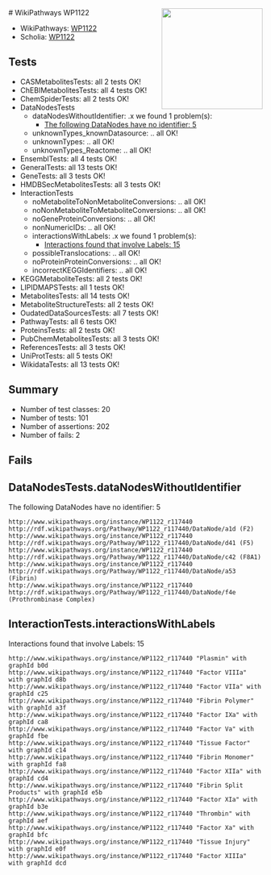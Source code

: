 <img style="float: right; width: 200px" src="https://upload.wikimedia.org/wikipedia/commons/thumb/8/83/Wplogo_with_text_500.png/640px-Wplogo_with_text_500.png" />
# WikiPathways WP1122

* WikiPathways: [WP1122](https://new.wikipathways.org/pathways/WP1122)
* Scholia: [WP1122](https://scholia.toolforge.org/wikipathways/WP1122)
## Tests
* CASMetabolitesTests: all 2 tests OK!
* ChEBIMetabolitesTests: all 4 tests OK!
* ChemSpiderTests: all 2 tests OK!
* DataNodesTests
    * dataNodesWithoutIdentifier: .x we found 1 problem(s):
        * [The following DataNodes have no identifier: 5](#d2d32fa4)
    * unknownTypes_knownDatasource: .. all OK!
    * unknownTypes: .. all OK!
    * unknownTypes_Reactome: .. all OK!
* EnsemblTests: all 4 tests OK!
* GeneralTests: all 13 tests OK!
* GeneTests: all 3 tests OK!
* HMDBSecMetabolitesTests: all 3 tests OK!
* InteractionTests
    * noMetaboliteToNonMetaboliteConversions: .. all OK!
    * noNonMetaboliteToMetaboliteConversions: .. all OK!
    * noGeneProteinConversions: .. all OK!
    * nonNumericIDs: .. all OK!
    * interactionsWithLabels: .x we found 1 problem(s):
        * [Interactions found that involve Labels: 15](#fe97a8bd)
    * possibleTranslocations: .. all OK!
    * noProteinProteinConversions: .. all OK!
    * incorrectKEGGIdentifiers: .. all OK!
* KEGGMetaboliteTests: all 2 tests OK!
* LIPIDMAPSTests: all 1 tests OK!
* MetabolitesTests: all 14 tests OK!
* MetaboliteStructureTests: all 2 tests OK!
* OudatedDataSourcesTests: all 7 tests OK!
* PathwayTests: all 6 tests OK!
* ProteinsTests: all 2 tests OK!
* PubChemMetabolitesTests: all 3 tests OK!
* ReferencesTests: all 3 tests OK!
* UniProtTests: all 5 tests OK!
* WikidataTests: all 13 tests OK!


## Summary

* Number of test classes: 20
* Number of tests: 101
* Number of assertions: 202
* Number of fails: 2

## Fails

<a name="d2d32fa4" />

## DataNodesTests.dataNodesWithoutIdentifier

The following DataNodes have no identifier: 5
```
http://www.wikipathways.org/instance/WP1122_r117440 http://rdf.wikipathways.org/Pathway/WP1122_r117440/DataNode/a1d (F2)
http://www.wikipathways.org/instance/WP1122_r117440 http://rdf.wikipathways.org/Pathway/WP1122_r117440/DataNode/d41 (F5)
http://www.wikipathways.org/instance/WP1122_r117440 http://rdf.wikipathways.org/Pathway/WP1122_r117440/DataNode/c42 (F8A1)
http://www.wikipathways.org/instance/WP1122_r117440 http://rdf.wikipathways.org/Pathway/WP1122_r117440/DataNode/a53 (Fibrin)
http://www.wikipathways.org/instance/WP1122_r117440 http://rdf.wikipathways.org/Pathway/WP1122_r117440/DataNode/f4e (Prothrombinase Complex)
```

<a name="fe97a8bd" />

## InteractionTests.interactionsWithLabels

Interactions found that involve Labels: 15
```
http://www.wikipathways.org/instance/WP1122_r117440 "Plasmin" with graphId b0d
http://www.wikipathways.org/instance/WP1122_r117440 "Factor VIIIa" with graphId d8b
http://www.wikipathways.org/instance/WP1122_r117440 "Factor VIIa" with graphId c25
http://www.wikipathways.org/instance/WP1122_r117440 "Fibrin Polymer" with graphId a3f
http://www.wikipathways.org/instance/WP1122_r117440 "Factor IXa" with graphId ca8
http://www.wikipathways.org/instance/WP1122_r117440 "Factor Va" with graphId fbe
http://www.wikipathways.org/instance/WP1122_r117440 "Tissue Factor" with graphId c14
http://www.wikipathways.org/instance/WP1122_r117440 "Fibrin Monomer" with graphId fa8
http://www.wikipathways.org/instance/WP1122_r117440 "Factor XIIa" with graphId cd4
http://www.wikipathways.org/instance/WP1122_r117440 "Fibrin Split Products" with graphId e5b
http://www.wikipathways.org/instance/WP1122_r117440 "Factor XIa" with graphId b3e
http://www.wikipathways.org/instance/WP1122_r117440 "Thrombin" with graphId aef
http://www.wikipathways.org/instance/WP1122_r117440 "Factor Xa" with graphId bfc
http://www.wikipathways.org/instance/WP1122_r117440 "Tissue Injury" with graphId e0f
http://www.wikipathways.org/instance/WP1122_r117440 "Factor XIIIa" with graphId dcd
```

